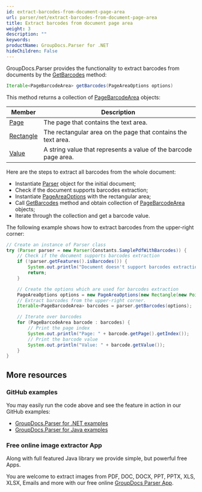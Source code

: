 ```yaml
---
id: extract-barcodes-from-document-page-area
url: parser/net/extract-barcodes-from-document-page-area
title: Extract barcodes from document page area
weight: 3
description: ""
keywords: 
productName: GroupDocs.Parser for .NET
hideChildren: False
---
```


GroupDocs.Parser provides the functionality to extract barcodes from documents by the [GetBarcodes](https://apireference-qa.groupdocs.com/parser/java/com.groupdocs.parser/Parser#getBarcodes(com.groupdocs.parser.options.PageAreaOptions)) method:

```java
Iterable<PageBarcodeArea> getBarcodes(PageAreaOptions options)
```

This method returns a collection of [PageBarcodeArea](https://apireference-qa.groupdocs.com/parser/java/com.groupdocs.parser.data/PageBarcodeArea) objects:

| Member | Description |
| --- | --- |
| [Page](https://apireference-qa.groupdocs.com/parser/java/com.groupdocs.parser.data/PageArea#getPage()) | The page that contains the text area.                        |
| [Rectangle](https://apireference-qa.groupdocs.com/parser/java/com.groupdocs.parser.data/PageArea#getRectangle()) | The rectangular area on the page that contains the text area. |
| [Value](https://apireference-qa.groupdocs.com/parser/java/com.groupdocs.parser.data/PageBarcodeArea#getValue()) | A string value that represents a value of the barcode page area. |

Here are the steps to extract all barcodes from the whole document:

- Instantiate [Parser](https://apireference-qa.groupdocs.com/parser/java/com.groupdocs.parser/Parser) object for the initial document;
- Check if the document supports barcodes extraction;
- Instantiate [PageAreaOptions](https://apireference-qa.groupdocs.com/parser/java/com.groupdocs.parser.options/PageAreaOptions) with the rectangular area;
- Call [GetBarcodes](https://apireference-qa.groupdocs.com/parser/java/com.groupdocs.parser/Parser#getBarcodes(com.groupdocs.parser.options.PageAreaOptions)) method and obtain collection of [PageBarcodeArea](https://apireference-qa.groupdocs.com/parser/java/com.groupdocs.parser.data/PageBarcodeArea) objects;
- Iterate through the collection and get a barcode value.

The following example shows how to extract barcodes from the upper-right corner:

```java
// Create an instance of Parser class
try (Parser parser = new Parser(Constants.SamplePdfWithBarcodes)) {
	// Check if the document supports barcodes extraction
	if (!parser.getFeatures().isBarcodes()) {
		System.out.println("Document doesn't support barcodes extraction.");
		return;
	}

	// Create the options which are used for barcodes extraction
	PageAreaOptions options = new PageAreaOptions(new Rectangle(new Point(590, 80), new Size(150, 150)));
	// Extract barcodes from the upper-right corner.
	Iterable<PageBarcodeArea> barcodes = parser.getBarcodes(options);

	// Iterate over barcodes
	for (PageBarcodeArea barcode : barcodes) {
		// Print the page index
		System.out.println("Page: " + barcode.getPage().getIndex());
		// Print the barcode value
		System.out.println("Value: " + barcode.getValue());
	}
}
```

## More resources

### GitHub examples

You may easily run the code above and see the feature in action in our GitHub examples:

- [GroupDocs.Parser for .NET examples](https://github.com/groupdocs-parser/GroupDocs.Parser-for-.NET)
- [GroupDocs.Parser for Java examples](https://github.com/groupdocs-parser/GroupDocs.Parser-for-Java)

### Free online image extractor App

Along with full featured Java library we provide simple, but powerful free Apps.

You are welcome to extract images from PDF, DOC, DOCX, PPT, PPTX, XLS, XLSX, Emails and more with our free online [GroupDocs Parser App](https://products.groupdocs.app/parser).
